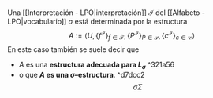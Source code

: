 Una [[Interpretación - LPO|interpretación]] $\mathcal{I}$ del [[Alfabeto - LPO|vocabulario]] $\sigma$ está determinada por la estructura$$A:=\langle U,\{f^{\mathcal{I}}\}_{f\in \mathcal{F}},\{P^{\mathcal{I}}\}_{P\in \mathcal{P}},\{c^{\mathcal{I}}\}_{c\in \mathcal{C}}\rangle$$
En este caso también se suele decir que
- $A$ es una **estructura adecuada para $L_σ$** ^321a56
- o que **$A$ es una $σ$–estructura**. ^d7dcc2
$$\sigma \Sigma$$
